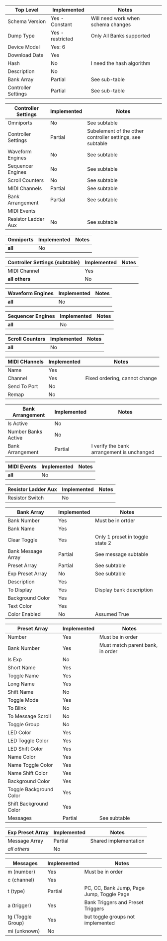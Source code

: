 | Top Level      | Implemented      | Notes                                        |
|----------------|------------------|----------------------------------------------|
| Schema Version | Yes - Constant   | Will need work when schema changes           |
| Dump Type      | Yes - restricted | Only All Banks supported                     |
| Device Model   | Yes: 6           |                                              |
| Download Date  | Yes              |                                              |
| Hash           | No               | I need the hash algorithm                    |
| Description    | No               |                                              |
| Bank Array | Partial | See sub-table |
| Controller Settings | Partial | See sub-table|

| Controller Settings | Implemented | Notes                                                     |
|---------------------|-------------|-----------------------------------------------------------|
| Omniports           | No          | See subtable                                              |
| Controller Settings | Partial     | Subelement of the other controller settings, see subtable |
| Waveform Engines    | No          | See subtable                                              |
| Sequencer Engines   | No          | See subtable                                              |
| Scroll Counters     | No          | See subtable                                              |
| MIDI Channels | Partial     | See subtable                                              |
| Bank Arrangement | Partial     | See subtable                                              |
| MIDI Events |             |                                                           |
| Resistor Ladder Aux | No          | See subtable                                              |

| Omniports | Implemented      | Notes                                        |
|-----------|------------------|----------------------------------------------|
| **all**   | No               |                                              |

| Controller Settings (subtable) | Implemented | Notes                                        |
|--------------------------------|-------------|----------------------------------------------|
| MIDI Channel                   | Yes         |                                              |
| **all others** | No | |

| Waveform Engines | Implemented      | Notes                                        |
|------------------|------------------|----------------------------------------------|
| **all**          | No               |                                              |

| Sequencer Engines | Implemented      | Notes                                        |
|-------------------|------------------|----------------------------------------------|
| **all**           | No               |                                              |

| Scroll Counters | Implemented      | Notes                                        |
|-----------------|------------------|----------------------------------------------|
| **all**         | No               |                                              |

| MIDI CHannels | Implemented | Notes                                        |
|---------------|-------------|----------------------------------------------|
| Name          | Yes         |                                              |
| Channel | Yes | Fixed ordering, cannot change |
| Send To Port | No | |
| Remap | No | |

| Bank Arrangement | Implemented      | Notes                                        |
|------------------|------------------|----------------------------------------------|
| Is Active        | No               |                                              |
| Number Banks Active | No | |
| Bank Arrangement | Partial | I verify the bank arrangement is unchanged |

| MIDI Events | Implemented      | Notes                                        |
|-------------|------------------|----------------------------------------------|
| **all**     | No               |                                              |

| Resistor Ladder Aux | Implemented      | Notes                                        |
|---------------------|------------------|----------------------------------------------|
| Resistor Switch     | No               |                                              |

| Bank Array  | Implemented | Notes                           |
|-------------|-------------|---------------------------------|
| Bank Number | Yes         | Must be in ortder               |
| Bank Name | Yes         |                                 |
| Clear Toggle | Yes         | Only 1 preset in toggle state 2 |
| Bank Message Array | Partial     | See message subtable            |
| Preset Array | Partial     | See subtable                    |
| Exp Preset Array | No          | See subtable                    |
| Description | Yes         |                                 |
| To Display | Yes         | Display bank description        |
| Background Color | Yes         |                                 |
| Text Color | Yes         |                                 |
| Color Enabled | No          | Assumed True                    |


| Preset Array            | Implemented | Notes            |
|-------------------------|-------------|------------------|
| Number                  | Yes         | Must be in order |
| Bank Number             | Yes         | Must match parent bank, in order |
| Is Exp                  | No          | |
| Short Name              | Yes         | |
| Toggle Name             | Yes         | |
| Long Name               | Yes         | |
| Shift Name              | No          | |
| Toggle Mode             | Yes         |  |
| To Blink                | No          | |
| To Message Scroll       | No          | |
| Toggle Group            | No          | |
| LED Color               | Yes         |  |
| LED Toggle Color        | Yes         |  |
| LED Shift Color         | Yes         |  |
| Name Color              | Yes         | |
| Name Toggle Color       | Yes         | |
| Name Shift Color        | Yes         | |
| Background Color        | Yes         | |
| Toggle Background Color | Yes         | |
| Shift Background Color  | Yes         | |
| Messages                | Partial     | See subtable |



| Exp Preset Array | Implemented | Notes                 |
|------------------|-------------|-----------------------|
| Message Array    | Partial     | Shared implementation |
| *all others* | No          | |

| Messages   | Implemented | Notes                                     |
|------------|-------------|-------------------------------------------|
| m (number) | Yes         | Must be in order                          |
| c (channel) | Yes |                                           |
| t (type) | Partial | PC, CC, Bank Jump, Page Jump, Toggle Page |
| a (trigger) | Yes | Bank Triggers and Preset Triggers |
| tg (Toggle Group) | Yes | but toggle groups not implemented |
| mi (unknown) | No | |
